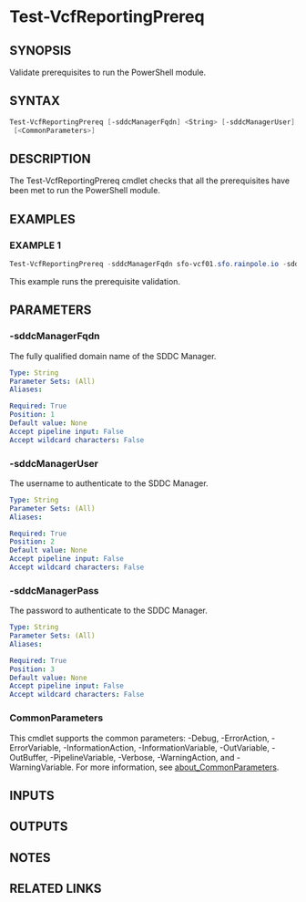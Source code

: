 # Test-VcfReportingPrereq

## SYNOPSIS

Validate prerequisites to run the PowerShell module.

## SYNTAX

```powershell
Test-VcfReportingPrereq [-sddcManagerFqdn] <String> [-sddcManagerUser] <String> [-sddcManagerPass] <String>
 [<CommonParameters>]
```

## DESCRIPTION

The Test-VcfReportingPrereq cmdlet checks that all the prerequisites have been met to run the PowerShell module.

## EXAMPLES

### EXAMPLE 1

```powershell
Test-VcfReportingPrereq -sddcManagerFqdn sfo-vcf01.sfo.rainpole.io -sddcManagerUser admin@local -sddcManagerPass VMw@re1!VMw@re1!
```

This example runs the prerequisite validation.

## PARAMETERS

### -sddcManagerFqdn

The fully qualified domain name of the SDDC Manager.

```yaml
Type: String
Parameter Sets: (All)
Aliases:

Required: True
Position: 1
Default value: None
Accept pipeline input: False
Accept wildcard characters: False
```

### -sddcManagerUser

The username to authenticate to the SDDC Manager.

```yaml
Type: String
Parameter Sets: (All)
Aliases:

Required: True
Position: 2
Default value: None
Accept pipeline input: False
Accept wildcard characters: False
```

### -sddcManagerPass

The password to authenticate to the SDDC Manager.

```yaml
Type: String
Parameter Sets: (All)
Aliases:

Required: True
Position: 3
Default value: None
Accept pipeline input: False
Accept wildcard characters: False
```

### CommonParameters

This cmdlet supports the common parameters: -Debug, -ErrorAction, -ErrorVariable, -InformationAction, -InformationVariable, -OutVariable, -OutBuffer, -PipelineVariable, -Verbose, -WarningAction, and -WarningVariable. For more information, see [about_CommonParameters](http://go.microsoft.com/fwlink/?LinkID=113216).

## INPUTS

## OUTPUTS

## NOTES

## RELATED LINKS
